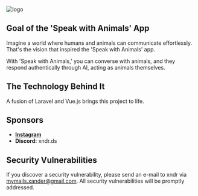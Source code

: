 
![logo](https://github.com/xndrgit/animalsapp-xndr/assets/115892862/8bfff1d3-9d15-4132-a8d3-a690aff7913e)


## Goal of the 'Speak with Animals' App

Imagine a world where humans and animals can communicate effortlessly. That's the vision that inspired the 'Speak with Animals' app.

With 'Speak with Animals,' you can converse with animals, and they respond authentically through AI, acting as animals themselves.

## The Technology Behind It

A fusion of Laravel and Vue.js brings this project to life.

## Sponsors
- **[Instagram](https://www.instagram.com/xndr.ig/)**
- **Discord:** xndr.ds

## Security Vulnerabilities

If you discover a security vulnerability, please send an e-mail to xndr via [mymails.xander@gmail.com](mailto:mymails.xander@gmail.com). All security vulnerabilities will be promptly addressed.
